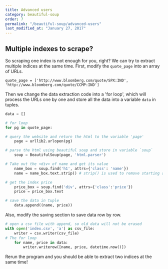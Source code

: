 ```yaml
---
title: Advanced users
category: beautiful-soup
order: 7
permalink: "/beautiful-soup/advanced-users"
last_modified_at: "January 27, 2017"
---
```


## Multiple indexes to scrape?

So scraping one index is not enough for you, right? We can try to extract multiple indices at the same time. First, modify the `quote_page` into an array of URLs.

```
quote_page = ['http://www.bloomberg.com/quote/SPX:IND', 'http://www.bloomberg.com/quote/CCMP:IND']  
```

Then we change the data extraction code into a 'for loop', which will process the URLs one by one and store all the data into a variable `data` in tuples.

``` python
data = []

# for loop
for pg in quote_page:

# query the website and return the html to the variable 'page'
    page = urllib2.urlopen(pg)

# parse the html using beautiful soap and store in variable `soup`
    soup = BeautifulSoup(page, 'html.parser')

# Take out the <div> of name and get its value
    name_box = soup.find('h1', attrs={'class': 'name'})
    name = name_box.text.strip() # strip() is used to remove starting and trailing

# get the index price
    price_box = soup.find('div', attrs={'class':'price'})
    price = price_box.text

# save the data in tuple
    data.append((name, price))
```

Also, modify the saving section to save data row by row.

``` python
# open a csv file with append, so old data will not be erased
with open('index.csv', 'a') as csv_file:
	writer = csv.writer(csv_file)
# The for loop
	for name, price in data:
		writer.writerow([name, price, datetime.now()])
```

Rerun the program and you should be able to extract two indices at the same time!
